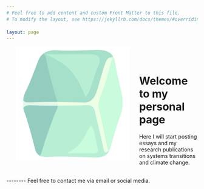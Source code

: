 ```yaml
---
# Feel free to add content and custom Front Matter to this file.
# To modify the layout, see https://jekyllrb.com/docs/themes/#overriding-theme-defaults

layout: page
---
```


<img src="/assets/icon.png" width="300" style="float: left; margin-left: 25px; margin-right: 25px; margin-bottom: 25px;"/>

<br />
<br />

# Welcome to my personal page


Here I will start posting essays and my research publications on systems transitions and climate change.

<br />
--------
Feel free to contact me via email or social media.
